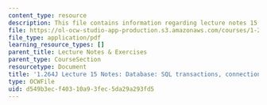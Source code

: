 ```yaml
---
content_type: resource
description: This file contains information regarding lecture notes 15.
file: https://ol-ocw-studio-app-production.s3.amazonaws.com/courses/1-264j-database-internet-and-systems-integration-technologies-fall-2013/d549b3ecf40310a93fec5da29a293fd5_MIT1_264JF13_lect_15.pdf
file_type: application/pdf
learning_resource_types: []
parent_title: Lecture Notes & Exercises
parent_type: CourseSection
resourcetype: Document
title: '1.264J Lecture 15 Notes: Database: SQL transactions, connections'
type: OCWFile
uid: d549b3ec-f403-10a9-3fec-5da29a293fd5
---
```

